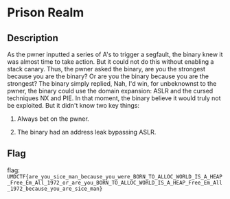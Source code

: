 # Prison Realm

## Description

As the pwner inputted a series of A's to trigger a segfault, the binary knew it was almost time to take action. But it could not do this without enabling a stack canary. Thus, the pwner asked the binary, are you the strongest because you are the binary? Or are you the binary because you are the strongest? The binary simply replied, Nah, I'd win, for unbeknownst to the pwner, the binary could use the domain expansion: ASLR and the cursed techniques NX and PIE. In that moment, the binary believe it would truly not be exploited. But it didn't know two key things:

1) Always bet on the pwner.

2) The binary had an address leak bypassing ASLR.

## Flag

flag: `UMDCTF{are_you_sice_man_because_you_were_BORN_TO_ALLOC_WORLD_IS_A_HEAP_Free_Em_All_1972_or_are_you_BORN_TO_ALLOC_WORLD_IS_A_HEAP_Free_Em_All_1972_because_you_are_sice_man}`
